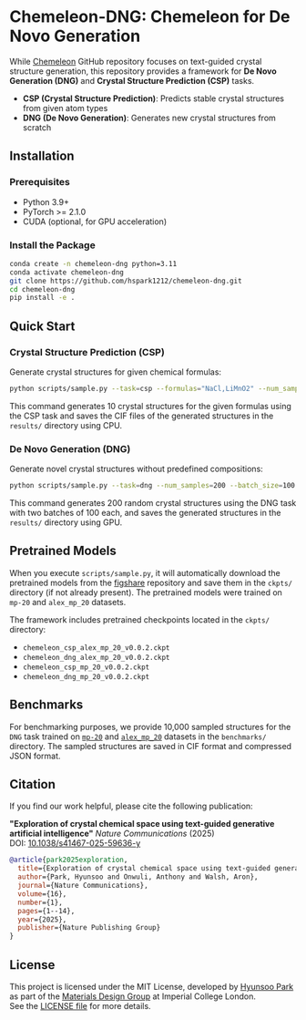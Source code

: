 # Chemeleon-DNG: Chemeleon for De Novo Generation

While [Chemeleon](https://github.com/hspark1212/chemeleon) GitHub repository focuses on text-guided crystal structure generation, this repository provides a framework for **De Novo Generation (DNG)** and **Crystal Structure Prediction (CSP)** tasks.

- **CSP (Crystal Structure Prediction)**: Predicts stable crystal structures from given atom types
- **DNG (De Novo Generation)**: Generates new crystal structures from scratch

## Installation

### Prerequisites

- Python 3.9+
- PyTorch >= 2.1.0
- CUDA (optional, for GPU acceleration)

### Install the Package

```bash
conda create -n chemeleon-dng python=3.11
conda activate chemeleon-dng
git clone https://github.com/hspark1212/chemeleon-dng.git
cd chemeleon-dng
pip install -e .
```

## Quick Start

### Crystal Structure Prediction (CSP)

Generate crystal structures for given chemical formulas:

```bash
python scripts/sample.py --task=csp --formulas="NaCl,LiMnO2" --num_samples=10 --output_dir="results" --device=cpu
```

This command generates 10 crystal structures for the given formulas using the CSP task and saves the CIF files of the generated structures in the `results/` directory using CPU.

### De Novo Generation (DNG)

Generate novel crystal structures without predefined compositions:

```bash
python scripts/sample.py --task=dng --num_samples=200 --batch_size=100 --output_dir="results" --device=cuda
```

This command generates 200 random crystal structures using the DNG task with two batches of 100 each, and saves the generated structures in the `results/` directory using GPU.

## Pretrained Models

When you execute `scripts/sample.py`, it will automatically download the pretrained models from the [figshare](https://figshare.com/articles/dataset/Chemeleon-dng/29196176?file=54966305) repository and save them in the `ckpts/` directory (if not already present). The pretrained models were trained on `mp-20` and `alex_mp_20` datasets.

The framework includes pretrained checkpoints located in the `ckpts/` directory:

- `chemeleon_csp_alex_mp_20_v0.0.2.ckpt`
- `chemeleon_dng_alex_mp_20_v0.0.2.ckpt`
- `chemeleon_csp_mp_20_v0.0.2.ckpt`
- `chemeleon_dng_mp_20_v0.0.2.ckpt`

## Benchmarks

For benchmarking purposes, we provide 10,000 sampled structures for the `DNG` task trained on [`mp-20`](benchmarks/chemeleon_dng_mp_20_v0.0.2.json.gz) and [`alex_mp_20`](benchmarks/chemeleon_dng_alex_mp_20_v0.0.2.json.gz) datasets in the `benchmarks/` directory. The sampled structures are saved in CIF format and compressed JSON format.

## Citation

If you find our work helpful, please cite the following publication:

**"Exploration of crystal chemical space using text-guided generative artificial intelligence"** *Nature Communications* (2025)  
DOI: [10.1038/s41467-025-59636-y](https://doi.org/10.1038/s41467-025-59636-y)

```bibtex
@article{park2025exploration,
  title={Exploration of crystal chemical space using text-guided generative artificial intelligence},
  author={Park, Hyunsoo and Onwuli, Anthony and Walsh, Aron},
  journal={Nature Communications},
  volume={16},
  number={1},
  pages={1--14},
  year={2025},
  publisher={Nature Publishing Group}
}
```

## License

This project is licensed under the MIT License, developed by [Hyunsoo Park](https://hspark1212.github.io) as part of the [Materials Design Group](https://github.com/wmd-group) at Imperial College London.  
See the [LICENSE file](https://github.com/hspark1212/chemeleon/blob/main/LICENSE) for more details.
